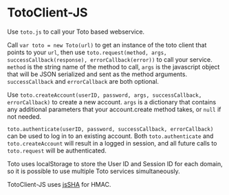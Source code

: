 TotoClient-JS
=============
Use `toto.js` to call your Toto based webservice.

Call `var toto = new Toto(url)` to get an instance of the toto client that points to your `url`, then use `toto.request(method, args, successCallback(response), errorCallback(error))` to call
your service. `method` is the string name of the method to call, `args` is the javascript object that will be JSON serialized and sent as the method arguments.
`successCallback` and `errorCallback` are both optional.

Use `toto.createAccount(userID, password, args, successCallback, errorCallback)` to create a new account. `args` is a dictionary that contains any additional parameters that your
account.create method takes, or `null` if not needed.

`toto.authenticate(userID, password, successCallback, errorCallback)` can be used to log in to an existing account. Both `toto.authenticate` and `toto.createAccount` will result in a logged
in session, and all future calls to `toto.request` will be authenticated.

Toto uses localStorage to store the User ID and Session ID for each domain, so it is possible to use multiple Toto services simultaneously.

TotoClient-JS uses [jsSHA][jsSHA] for HMAC.

[jsSHA]:http://jssha.sourceforge.net/
